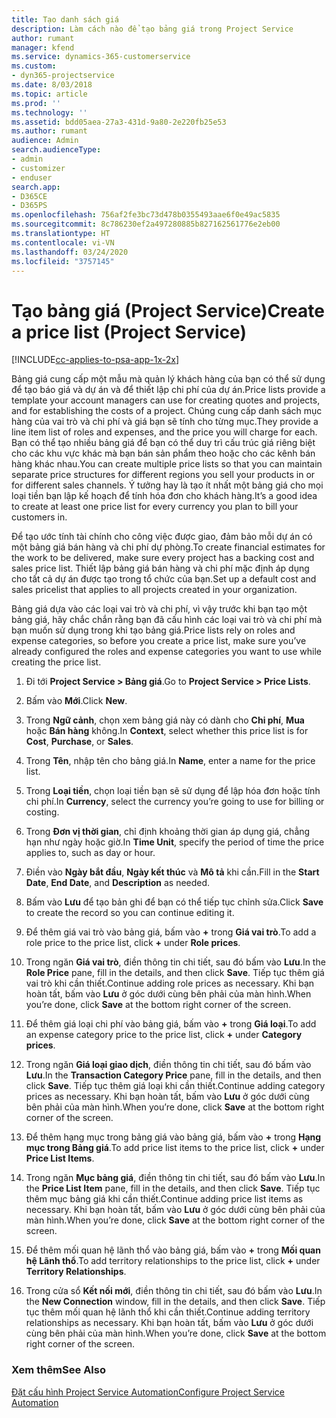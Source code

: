 ```yaml
---
title: Tạo danh sách giá
description: Làm cách nào để tạo bảng giá trong Project Service
author: rumant
manager: kfend
ms.service: dynamics-365-customerservice
ms.custom:
- dyn365-projectservice
ms.date: 8/03/2018
ms.topic: article
ms.prod: ''
ms.technology: ''
ms.assetid: bdd05aea-27a3-431d-9a80-2e220fb25e53
ms.author: rumant
audience: Admin
search.audienceType:
- admin
- customizer
- enduser
search.app:
- D365CE
- D365PS
ms.openlocfilehash: 756af2fe3bc73d478b0355493aae6f0e49ac5835
ms.sourcegitcommit: 8c786230ef2a497280885b827162561776e2eb00
ms.translationtype: HT
ms.contentlocale: vi-VN
ms.lasthandoff: 03/24/2020
ms.locfileid: "3757145"
---
```

# <a name="create-a-price-list-project-service"></a><span data-ttu-id="6e6bf-103">Tạo bảng giá (Project Service)</span><span class="sxs-lookup"><span data-stu-id="6e6bf-103">Create a price list (Project Service)</span></span>

[!INCLUDE[cc-applies-to-psa-app-1x-2x](../includes/cc-applies-to-psa-app-1x-2x.md)]

<span data-ttu-id="6e6bf-104">Bảng giá cung cấp một mẫu mà quản lý khách hàng của bạn có thể sử dụng để tạo báo giá và dự án và để thiết lập chi phí của dự án.</span><span class="sxs-lookup"><span data-stu-id="6e6bf-104">Price lists provide a template your account managers can use for creating quotes and projects, and for establishing the costs of a project.</span></span> <span data-ttu-id="6e6bf-105">Chúng cung cấp danh sách mục hàng của vai trò và chi phí và giá bạn sẽ tính cho từng mục.</span><span class="sxs-lookup"><span data-stu-id="6e6bf-105">They provide a line item list of roles and expenses, and the price you will charge for each.</span></span> <span data-ttu-id="6e6bf-106">Bạn có thể tạo nhiều bảng giá để bạn có thể duy trì cấu trúc giá riêng biệt cho các khu vực khác mà bạn bán sản phẩm theo hoặc cho các kênh bán hàng khác nhau.</span><span class="sxs-lookup"><span data-stu-id="6e6bf-106">You can create multiple price lists so that you can maintain separate price structures for different regions you sell your products in or for different sales channels.</span></span> <span data-ttu-id="6e6bf-107">Ý tưởng hay là tạo ít nhất một bảng giá cho mọi loại tiền bạn lập kế hoạch để tính hóa đơn cho khách hàng.</span><span class="sxs-lookup"><span data-stu-id="6e6bf-107">It’s a good idea to create at least one price list for every currency you plan to bill your customers in.</span></span>  
  
<span data-ttu-id="6e6bf-108">Để tạo ước tính tài chính cho công việc được giao, đảm bảo mỗi dự án có một bảng giá bán hàng và chi phí dự phòng.</span><span class="sxs-lookup"><span data-stu-id="6e6bf-108">To create financial estimates for the work to be delivered, make sure every project has a backing cost and sales price list.</span></span> <span data-ttu-id="6e6bf-109">Thiết lập bảng giá bán hàng và chi phí mặc định áp dụng cho tất cả dự án được tạo trong tổ chức của bạn.</span><span class="sxs-lookup"><span data-stu-id="6e6bf-109">Set up a default cost and sales pricelist that applies to all projects created in your organization.</span></span>  
  
<span data-ttu-id="6e6bf-110">Bảng giá dựa vào các loại vai trò và chi phí, vì vậy trước khi bạn tạo một bảng giá, hãy chắc chắn rằng bạn đã cấu hình các loại vai trò và chi phí mà bạn muốn sử dụng trong khi tạo bảng giá.</span><span class="sxs-lookup"><span data-stu-id="6e6bf-110">Price lists rely on roles and expense categories, so before you create a price list, make sure you’ve already configured the roles and expense categories you want to use while creating the price list.</span></span>  
  
1.  <span data-ttu-id="6e6bf-111">Đi tới **Project Service > Bảng giá**.</span><span class="sxs-lookup"><span data-stu-id="6e6bf-111">Go to **Project Service > Price Lists**.</span></span>  
  
2.  <span data-ttu-id="6e6bf-112">Bấm vào **Mới**.</span><span class="sxs-lookup"><span data-stu-id="6e6bf-112">Click **New**.</span></span>  
  
3.  <span data-ttu-id="6e6bf-113">Trong **Ngữ cảnh**, chọn xem bảng giá này có dành cho **Chi phí**, **Mua** hoặc **Bán hàng** không.</span><span class="sxs-lookup"><span data-stu-id="6e6bf-113">In **Context**, select whether this price list is for **Cost**, **Purchase**, or **Sales**.</span></span>  
  
4.  <span data-ttu-id="6e6bf-114">Trong **Tên**, nhập tên cho bảng giá.</span><span class="sxs-lookup"><span data-stu-id="6e6bf-114">In **Name**, enter a name for the price list.</span></span>  
  
5.  <span data-ttu-id="6e6bf-115">Trong **Loại tiền**, chọn loại tiền bạn sẽ sử dụng để lập hóa đơn hoặc tính chi phí.</span><span class="sxs-lookup"><span data-stu-id="6e6bf-115">In **Currency**, select the currency you’re going to use for billing or costing.</span></span>  
  
6.  <span data-ttu-id="6e6bf-116">Trong **Đơn vị thời gian**, chỉ định khoảng thời gian áp dụng giá, chẳng hạn như ngày hoặc giờ.</span><span class="sxs-lookup"><span data-stu-id="6e6bf-116">In **Time Unit**, specify the period of time the price applies to, such as day or hour.</span></span>  
  
7.  <span data-ttu-id="6e6bf-117">Điền vào **Ngày bắt đầu**, **Ngày kết thúc** và **Mô tả** khi cần.</span><span class="sxs-lookup"><span data-stu-id="6e6bf-117">Fill in the **Start Date**, **End Date**, and **Description** as needed.</span></span>  
  
8.  <span data-ttu-id="6e6bf-118">Bấm vào **Lưu** để tạo bản ghi để bạn có thể tiếp tục chỉnh sửa.</span><span class="sxs-lookup"><span data-stu-id="6e6bf-118">Click **Save** to create the record so you can continue editing it.</span></span>  
  
9. <span data-ttu-id="6e6bf-119">Để thêm giá vai trò vào bảng giá, bấm vào **+** trong **Giá vai trò**.</span><span class="sxs-lookup"><span data-stu-id="6e6bf-119">To add a role price to the price list, click **+** under **Role prices**.</span></span>  
  
10. <span data-ttu-id="6e6bf-120">Trong ngăn **Giá vai trò**, điền thông tin chi tiết, sau đó bấm vào **Lưu**.</span><span class="sxs-lookup"><span data-stu-id="6e6bf-120">In the **Role Price** pane, fill in the details, and then click **Save**.</span></span> <span data-ttu-id="6e6bf-121">Tiếp tục thêm giá vai trò khi cần thiết.</span><span class="sxs-lookup"><span data-stu-id="6e6bf-121">Continue adding role prices as necessary.</span></span> <span data-ttu-id="6e6bf-122">Khi bạn hoàn tất, bấm vào **Lưu** ở góc dưới cùng bên phải của màn hình.</span><span class="sxs-lookup"><span data-stu-id="6e6bf-122">When you’re done, click **Save** at the bottom right corner of the screen.</span></span>  
  
11. <span data-ttu-id="6e6bf-123">Để thêm giá loại chi phí vào bảng giá, bấm vào **+** trong **Giá loại**.</span><span class="sxs-lookup"><span data-stu-id="6e6bf-123">To add an expense category price to the price list, click **+** under **Category prices**.</span></span>  
  
12. <span data-ttu-id="6e6bf-124">Trong ngăn **Giá loại giao dịch**, điền thông tin chi tiết, sau đó bấm vào **Lưu**.</span><span class="sxs-lookup"><span data-stu-id="6e6bf-124">In the **Transaction Category Price** pane, fill in the details, and then click **Save**.</span></span> <span data-ttu-id="6e6bf-125">Tiếp tục thêm giá loại khi cần thiết.</span><span class="sxs-lookup"><span data-stu-id="6e6bf-125">Continue adding category prices as necessary.</span></span> <span data-ttu-id="6e6bf-126">Khi bạn hoàn tất, bấm vào **Lưu** ở góc dưới cùng bên phải của màn hình.</span><span class="sxs-lookup"><span data-stu-id="6e6bf-126">When you’re done, click **Save** at the bottom right corner of the screen.</span></span>  
  
13. <span data-ttu-id="6e6bf-127">Để thêm hạng mục trong bảng giá vào bảng giá, bấm vào **+** trong **Hạng mục trong Bảng giá**.</span><span class="sxs-lookup"><span data-stu-id="6e6bf-127">To add price list items to the price list, click **+** under **Price List Items**.</span></span>  
  
14. <span data-ttu-id="6e6bf-128">Trong ngăn **Mục bảng giá**, điền thông tin chi tiết, sau đó bấm vào **Lưu**.</span><span class="sxs-lookup"><span data-stu-id="6e6bf-128">In the **Price List Item** pane, fill in the details, and then click **Save**.</span></span> <span data-ttu-id="6e6bf-129">Tiếp tục thêm mục bảng giá khi cần thiết.</span><span class="sxs-lookup"><span data-stu-id="6e6bf-129">Continue adding price list items as necessary.</span></span> <span data-ttu-id="6e6bf-130">Khi bạn hoàn tất, bấm vào **Lưu** ở góc dưới cùng bên phải của màn hình.</span><span class="sxs-lookup"><span data-stu-id="6e6bf-130">When you’re done, click **Save** at the bottom right corner of the screen.</span></span>  
  
15. <span data-ttu-id="6e6bf-131">Để thêm mối quan hệ lãnh thổ vào bảng giá, bấm vào **+** trong **Mối quan hệ Lãnh thổ**.</span><span class="sxs-lookup"><span data-stu-id="6e6bf-131">To add territory relationships to the price list, click **+** under **Territory Relationships**.</span></span>  
  
16. <span data-ttu-id="6e6bf-132">Trong cửa sổ **Kết nối mới**, điền thông tin chi tiết, sau đó bấm vào **Lưu**.</span><span class="sxs-lookup"><span data-stu-id="6e6bf-132">In the **New Connection** window, fill in the details, and then click **Save**.</span></span> <span data-ttu-id="6e6bf-133">Tiếp tục thêm mối quan hệ lãnh thổ khi cần thiết.</span><span class="sxs-lookup"><span data-stu-id="6e6bf-133">Continue adding territory relationships as necessary.</span></span> <span data-ttu-id="6e6bf-134">Khi bạn hoàn tất, bấm vào **Lưu** ở góc dưới cùng bên phải của màn hình.</span><span class="sxs-lookup"><span data-stu-id="6e6bf-134">When you’re done, click **Save** at the bottom right corner of the screen.</span></span>  
  
### <a name="see-also"></a><span data-ttu-id="6e6bf-135">Xem thêm</span><span class="sxs-lookup"><span data-stu-id="6e6bf-135">See Also</span></span>  
 [<span data-ttu-id="6e6bf-136">Đặt cấu hình Project Service Automation</span><span class="sxs-lookup"><span data-stu-id="6e6bf-136">Configure Project Service Automation</span></span>](../project-service/configure.md)
